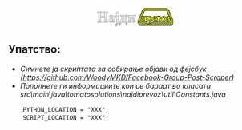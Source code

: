 <p align="center">
  <img href="#" src="https://github.com/WoodyMKD/Facebook-Group-Post-Scraper/blob/master/logo.png?raw=true">
</p>

## Упатство: 
- *Симнете ја скриптата за собирање објави од фејсбук (https://github.com/WoodyMKD/Facebook-Group-Post-Scraper)*
- *Пополнете ги информациите кои се бараат во класата src\main\java\tomatosolutions\najdiprevoz\util\Constants.java*
``` 
    PYTHON_LOCATION = "XXX";
    SCRIPT_LOCATION = "XXX";
```
